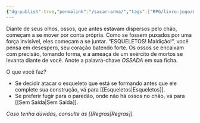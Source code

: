 ```yaml
---
{"dg-publish":true,"permalink":"/sacar-arma/","tags":["RPG/livro-jogo/Aasthar/story-points"],"created":"2024-12-23T16:31:15.269-05:00","updated":"2025-01-08T16:14:25.649-05:00"}
---
```



Diante de seus olhos, ossos, que antes estavam dispersos pelo chão, começam a se mover por conta própria. Como se fossem puxados por uma força invisível, eles começam a se juntar. “ESQUELETOS! Maldição!”, você pensa em desespero, seu coração batendo forte. Os ossos se encaixam com precisão, tomando forma, e a ameaça de um exército de mortos se levanta diante de você. Anote a palavra-chave *OSSADA* em sua ficha.

O que você faz?

- Se decidir atacar o esqueleto que está se formando antes que ele complete sua construção, vá para [[Esqueletos\|Esqueletos]].
- Se preferir fugir para o paredão, onde não há ossos no chão, vá para [[Sem Saída\|Sem Saída]].

*Caso tenha dúvidas, consulte as [[Regras\|Regras]].*
